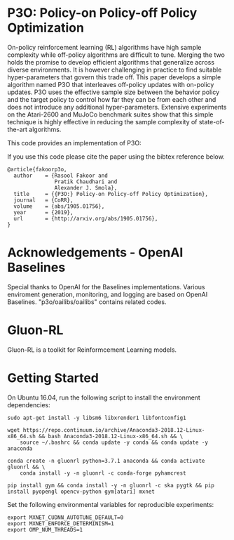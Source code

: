 P3O: Policy-on Policy-off Policy Optimization
=============================================

On-policy reinforcement learning (RL) algorithms have high sample complexity while off-policy algorithms are difficult to tune. Merging the two holds the promise to develop efficient algorithms that generalize across diverse environments. It is however challenging in practice to find suitable hyper-parameters that govern this trade off. This paper develops a simple algorithm named P3O that interleaves off-policy updates with on-policy updates. P3O uses the effective sample size between the behavior policy and the target policy to control how far they can be from each other and does not introduce any additional hyper-parameters. Extensive experiments on the Atari-2600 and MuJoCo benchmark suites show that this simple technique is highly effective in reducing the sample complexity of state-of-the-art algorithms.

This code provides an implementation of P3O:

If you use this code please cite the paper using the bibtex reference below.

```
@article{fakoorp3o,
  author    = {Rasool Fakoor and
               Pratik Chaudhari and
               Alexander J. Smola},
  title     = {{P3O:} Policy-on Policy-off Policy Optimization},
  journal   = {CoRR},
  volume    = {abs/1905.01756},
  year      = {2019},
  url       = {http://arxiv.org/abs/1905.01756},
}

```
# Acknowledgements - OpenAI Baselines

Special thanks to OpenAI for the Baselines implementations. Various enviroment generation, monitoring, and logging are based on OpenAI Baselines. "p3o/oailibs/oailibs" contains related codes.

# Gluon-RL

Gluon-RL is a toolkit for Reinformcement Learning models.

# Getting Started

On Ubuntu 16.04, run the following script to install the environment dependencies:

```
sudo apt-get install -y libsm6 libxrender1 libfontconfig1

wget https://repo.continuum.io/archive/Anaconda3-2018.12-Linux-x86_64.sh && bash Anaconda3-2018.12-Linux-x86_64.sh && \
    source ~/.bashrc && conda update -y conda && conda update -y anaconda

conda create -n gluonrl python=3.7.1 anaconda && conda activate gluonrl && \
    conda install -y -n gluonrl -c conda-forge pyhamcrest

pip install gym && conda install -y -n gluonrl -c ska pygtk && pip install pyopengl opencv-python gym[atari] mxnet
```

Set the following environmental variables for reproducible experiments:

```
export MXNET_CUDNN_AUTOTUNE_DEFAULT=0
export MXNET_ENFORCE_DETERMINISM=1
export OMP_NUM_THREADS=1
```
